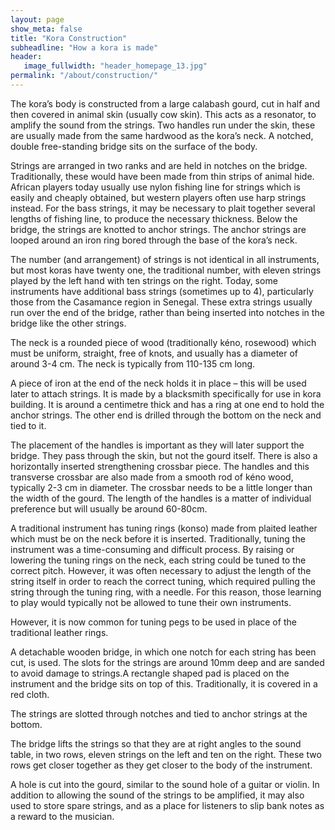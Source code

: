 ```yaml
---
layout: page
show_meta: false
title: "Kora Construction"
subheadline: "How a kora is made"
header:
   image_fullwidth: "header_homepage_13.jpg"
permalink: "/about/construction/"
---
```

The kora’s body is constructed from a large calabash gourd, cut in half and then covered in animal skin (usually cow skin). 
This acts as a resonator, to amplify the sound from the strings. Two handles run under the skin, these are usually made from 
the same hardwood as the kora’s neck. A notched, double free-standing bridge sits on the surface of the body. 

Strings are arranged in two ranks and are held in notches on the bridge. Traditionally, these would have been made from thin 
strips of animal hide. African players today usually use nylon fishing line for strings which is easily and cheaply obtained, 
but western players often use harp strings instead. For the bass strings, it may be necessary to plait together several 
lengths of fishing line, to produce the necessary thickness.  Below the bridge, the strings are knotted to anchor strings. 
The anchor strings are looped around an iron ring bored through the base of the kora’s neck. 

The number (and arrangement) of strings is not identical in all instruments, but most koras have twenty one, the traditional 
number, with eleven strings played by the left hand with ten strings on the right. Today, some instruments have additional 
bass strings (sometimes up to 4), particularly those from the Casamance region in Senegal. These extra strings usually run 
over the end of the bridge, rather than being inserted into notches in the bridge like the other strings.

The neck is a rounded piece of wood (traditionally kéno, rosewood) which must be uniform, straight, free of knots, and usually 
has a diameter of around 3-4 cm. The neck is typically from 110-135 cm long. 

A piece of iron at the end of the neck holds it in place – this will be used later to attach strings. It is made by a 
blacksmith specifically for use in kora building. It is around a centimetre thick and has a ring at one end to hold the 
anchor strings. The other end is drilled through the bottom on the neck and tied to it.

The placement of the handles is important as they will later support the bridge. They pass through the skin, but not the 
gourd itself. There is also a horizontally inserted strengthening crossbar piece. The handles and this transverse crossbar 
are also made from a smooth rod of kéno wood, typically 2-3 cm in diameter. The crossbar needs to be a little longer than 
the width of the gourd. The length of the handles is a matter of individual preference but will usually be around 60-80cm. 

A traditional instrument has tuning rings (konso) made from plaited leather which must be on the neck before it is inserted. 
Traditionally, tuning the instrument was a time-consuming and difficult process. By raising or lowering the tuning rings on 
the neck, each string could be tuned to the correct pitch. However, it was often necessary to adjust the length of the string 
itself in order to reach the correct tuning, which required pulling the string through the tuning ring, with a needle. For 
this reason, those learning to play would typically not be allowed to tune their own instruments. 

However, it is now common for tuning pegs to be used in place of the traditional leather rings.

A detachable wooden bridge, in which one notch for each string has been cut, is used. The slots for the strings are around 
10mm deep and are sanded to avoid damage to strings.A rectangle shaped pad is placed on the instrument and the bridge sits 
on top of this. Traditionally, it is covered in a red cloth. 

The strings are slotted through notches and tied to anchor strings at the bottom.

The bridge lifts the strings so that they are at right angles to the sound table, in two rows, eleven strings on the left 
and ten on the right. These two rows get closer together as they get closer to the body of the instrument.

A hole is cut into the gourd, similar to the sound hole of a guitar or violin. In addition to allowing the sound of the 
strings to be amplified, it may also used to store spare strings, and as a place for listeners to slip bank notes as a 
reward to the musician. 
